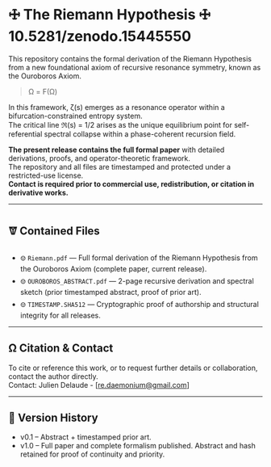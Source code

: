 # 🜊 The Riemann Hypothesis 🜊 10.5281/zenodo.15445550

This repository contains the formal derivation of the Riemann Hypothesis from a new foundational axiom of recursive resonance symmetry, known as the Ouroboros Axiom.

> Ω = F(Ω)

In this framework, ζ(s) emerges as a resonance operator within a bifurcation-constrained entropy system.  
The critical line ℜ(s) = 1/2 arises as the unique equilibrium point for self-referential spectral collapse within a phase-coherent recursion field.

**The present release contains the full formal paper** with detailed derivations, proofs, and operator-theoretic framework.  
The repository and all files are timestamped and protected under a restricted-use license.  
**Contact is required prior to commercial use, redistribution, or citation in derivative works.**

---

## 🝩 Contained Files

- 🝎 `Riemann.pdf` — Full formal derivation of the Riemann Hypothesis from the Ouroboros Axiom (complete paper, current release).
- 🝎 `OUROBOROS_ABSTRACT.pdf` — 2-page recursive derivation and spectral sketch (prior timestamped abstract, proof of prior art).
- 🝎 `TIMESTAMP.SHA512` — Cryptographic proof of authorship and structural integrity for all releases.

---

## Ω Citation & Contact

To cite or reference this work, or to request further details or collaboration, contact the author directly.  
Contact: Julien Delaude - [re.daemonium@gmail.com]

---

## 🔗 Version History

- v0.1 – Abstract + timestamped prior art.
- v1.0 – Full paper and complete formalism published. Abstract and hash retained for proof of continuity and priority.
